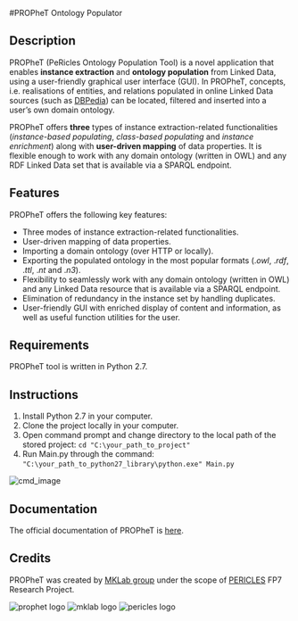 #PROPheT Ontology Populator

Description
-------------
PROPheT (PeRicles Ontology Population Tool) is a novel application that enables **instance extraction** and **ontology population** from Linked Data, using a user-friendly graphical user interface (GUI). In PROPheT, concepts, i.e. realisations of entities, and relations populated in online Linked Data sources (such as <a href="http://wiki.dbpedia.org/" target="_blank">DBPedia</a>) can be located, filtered and inserted into a user’s own domain ontology. 

PROPheT offers **three** types of instance extraction-related functionalities (*instance-based populating*, *class-based populating* and *instance enrichment*) along with **user-driven mapping** of data properties. It is flexible enough to work with any domain ontology (written in OWL) and any RDF Linked Data set that is available via a SPARQL endpoint. 

Features
-----------
PROPheT offers the following key features:
* Three modes of instance extraction-related functionalities.
* User-driven mapping of data properties.
* Importing a domain ontology (over HTTP or locally).
* Exporting the populated ontology in the most popular formats (.*owl*, .*rdf*, .*ttl*, .*nt* and .*n3*).
* Flexibility to seamlessly work with any domain ontology (written in OWL) and any Linked Data resource that is available via a SPARQL endpoint.
* Elimination of redundancy in the instance set by handling duplicates.
* User-friendly GUI with enriched display of content and information, as well as useful function utilities for the user. 

Requirements
---------------
PROPheT tool is written in Python 2.7.

Instructions
--------------
1. Install Python 2.7 in your computer.
2. Clone the project locally in your computer.
3. Open command prompt and change directory to the local path of the stored project:
    ``` cd "C:\your_path_to_project" ```
4. Run Main.py through the command:
    ``` "C:\your_path_to_python27_library\python.exe" Main.py ``` 

  ![cmd_image](https://raw.githubusercontent.com/MKLab-ITI/prophet/master/images/cmd.PNG)


Documentation
--------------
The official documentation of PROPheT is [here](http://mklab.iti.gr/prophet/).

Credits
-------------
PROPheT was created by <a href="http://mklab.iti.gr/" target="_blank">MKLab group</a> under the scope of <a href="http://pericles-project.eu/" target="_blank">PERICLES</a> FP7 Research Project.

![prophet logo](http://mklab.iti.gr/prophet/_static/logo.png)  ![mklab logo](http://mklab.iti.gr/prophet/_static/mklab_logo.png)  ![pericles logo](http://mklab.iti.gr/prophet/_static/pericles_logo.png)
